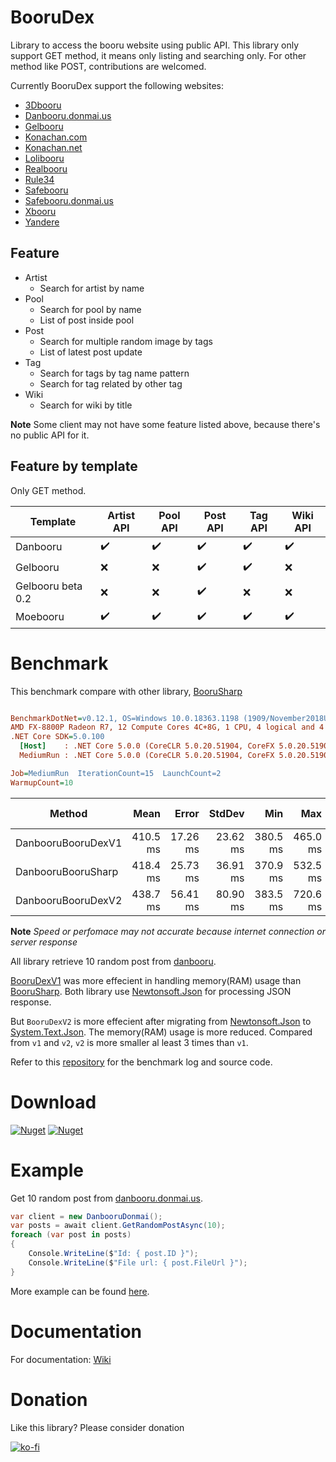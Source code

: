 # BooruDex

Library to access the booru website using public API. 
This library only support GET method, it means only listing and searching only. 
For other method like POST, contributions are welcomed.

Currently BooruDex support the following websites:
- [3Dbooru](http://behoimi.org/)
- [Danbooru.donmai.us](https://danbooru.donmai.us/)
- [Gelbooru](http://gelbooru.com/)
- [Konachan.com](http://konachan.com/)
- [Konachan.net](http://konachan.net/)
- [Lolibooru](http://lolibooru.moe/)
- [Realbooru](http://realbooru.com/)
- [Rule34](https://rule34.xxx/)
- [Safebooru](https://safebooru.org/)
- [Safebooru.donmai.us](http://safebooru.donmai.us/)
- [Xbooru](https://xbooru.com/)
- [Yandere](https://yande.re/)

## Feature 
- Artist
  - Search for artist by name
- Pool
  - Search for pool by name 
  - List of post inside pool
- Post
  - Search for multiple random image by tags
  - List of latest post update
- Tag
  - Search for tags by tag name pattern
  - Search for tag related by other tag
- Wiki
  - Search for wiki by title

**Note**
Some client may not have some feature listed above, because there's no public API for it.

## Feature by template

Only GET method.

| Template | Artist API | Pool API | Post API | Tag API | Wiki API |
| --- | --- | --- | --- | --- | --- |
| Danbooru | ✔️ | ✔️ | ✔️ | ✔️ | ✔️ |
| Gelbooru | ❌ | ❌ | ✔️ | ✔️ | ❌ |
| Gelbooru beta 0.2 | ❌ | ❌ | ✔️ | ❌ | ❌ |
| Moebooru | ✔️ | ✔️ | ✔️ | ✔️ | ✔️ |

# Benchmark

This benchmark compare with other library, [BooruSharp](https://github.com/Xwilarg/BooruSharp)

``` ini

BenchmarkDotNet=v0.12.1, OS=Windows 10.0.18363.1198 (1909/November2018Update/19H2)
AMD FX-8800P Radeon R7, 12 Compute Cores 4C+8G, 1 CPU, 4 logical and 4 physical cores
.NET Core SDK=5.0.100
  [Host]    : .NET Core 5.0.0 (CoreCLR 5.0.20.51904, CoreFX 5.0.20.51904), X64 RyuJIT
  MediumRun : .NET Core 5.0.0 (CoreCLR 5.0.20.51904, CoreFX 5.0.20.51904), X64 RyuJIT

Job=MediumRun  IterationCount=15  LaunchCount=2  
WarmupCount=10  

```
|             Method |     Mean |    Error |   StdDev |      Min |      Max | Rank | Gen 0 | Gen 1 | Gen 2 | Allocated |
|------------------- |---------:|---------:|---------:|---------:|---------:|-----:|------:|------:|------:|----------:|
| DanbooruBooruDexV1 | 410.5 ms | 17.26 ms | 23.62 ms | 380.5 ms | 465.0 ms |    1 |     - |     - |     - |  253.5 KB |
| DanbooruBooruSharp | 418.4 ms | 25.73 ms | 36.91 ms | 370.9 ms | 532.5 ms |    1 |     - |     - |     - | 344.31 KB |
| DanbooruBooruDexV2 | 438.7 ms | 56.41 ms | 80.90 ms | 383.5 ms | 720.6 ms |    1 |     - |     - |     - |  68.76 KB |

**Note**
*Speed or perfomace may not accurate because internet connection or server response*

All library retrieve 10 random post from [danbooru](https://danbooru.donmai.us/).

[BooruDexV1](https://www.nuget.org/packages/BooruDex/1.0.0) was more effecient in handling memory(RAM) usage than [BooruSharp](https://github.com/Xwilarg/BooruSharp). 
Both library use [Newtonsoft.Json](https://github.com/JamesNK/Newtonsoft.Json) for processing JSON response.

But `BooruDexV2` is more effecient after migrating from [Newtonsoft.Json](https://github.com/JamesNK/Newtonsoft.Json) to [System.Text.Json](https://www.nuget.org/packages/System.Text.Json). The memory(RAM) usage is more reduced. Compared from `v1` and `v2`, `v2` is more smaller al least 3 times than `v1`.

Refer to this [repository](https://github.com/Shiroechi/BooruDex.Test) for the benchmark log and source code.

# Download

[![Nuget](https://img.shields.io/nuget/v/BooruDex?label=BooruDex)](https://www.nuget.org/packages/BooruDex)
[![Nuget](https://img.shields.io/nuget/v/Litdex.Security.RNG?label=Litdex.Security.RNG)](https://www.nuget.org/packages/Litdex.Security.RNG)

# Example

Get 10 random post from [danbooru.donmai.us](https://danbooru.donmai.us/).

```C#
var client = new DanbooruDonmai();
var posts = await client.GetRandomPostAsync(10);
foreach (var post in posts)
{
    Console.WriteLine($"Id: { post.ID }");
    Console.WriteLine($"File url: { post.FileUrl }");
}
```

More example can be found [here](https://github.com/Shiroechi/BooruDex/wiki/Example).

# Documentation

For documentation: [Wiki](https://github.com/Shiroechi/BooruDex/wiki)

# Donation

Like this library? Please consider donation

[![ko-fi](https://www.ko-fi.com/img/githubbutton_sm.svg)](https://ko-fi.com/X8X81SP2L)
